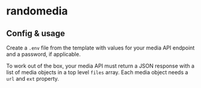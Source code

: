 # randomedia

## Config & usage

Create a `.env` file from the template with values for your media API endpoint and a password, if applicable.

To work out of the box, your media API must return a JSON response with a list of media objects in a top level `files` array. Each media object needs a `url` and `ext` property.
